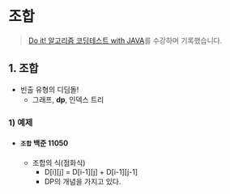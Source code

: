 # 조합

> [Do it! 알고리즘 코딩테스트 with JAVA](https://inf.run/yax9)를 수강하며 기록했습니다.

## 1. 조합

- 빈출 유형의 디딤돌!
  - 그래프, **dp**, 인덱스 트리

### 1) 예제

- #### `조합` 백준 11050
  - 조합의 식(점화식)
    - D[i][j] = D[i-1][j] + D[i-1][j-1]
    - DP의 개념을 가지고 있다.

